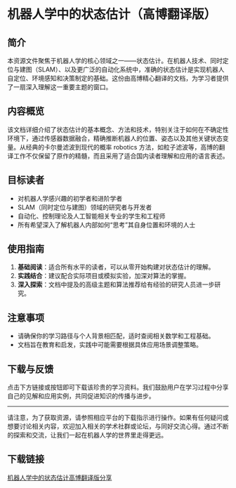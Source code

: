 # 机器人学中的状态估计（高博翻译版）

## 简介

本资源文件聚焦于机器人学的核心领域之一——状态估计。在机器人技术、同时定位与建图（SLAM）、以及更广泛的自动化系统中，准确的状态估计是实现机器人自定位、环境感知和决策制定的基础。这份由高博精心翻译的文档，为学习者提供了一扇深入理解这一重要主题的窗口。

## 内容概览

该文档详细介绍了状态估计的基本概念、方法和技术，特别关注于如何在不确定性环境下，通过传感器数据融合，精确推断机器人的位置、姿态以及其他关键状态变量。从经典的卡尔曼滤波到现代的概率 robotics 方法，如粒子滤波等，高博的翻译工作不仅保留了原作的精髓，而且采用了适合国内读者理解和应用的语言表述。

## 目标读者

- 对机器人学感兴趣的初学者和进阶学者
- SLAM（同时定位与建图）领域的研究者与开发者
- 自动化、控制理论及人工智能相关专业的学生和工程师
- 所有希望深入了解机器人内部如何“思考”其自身位置和环境的人士

## 使用指南

1. **基础阅读**：适合所有水平的读者，可以从零开始构建对状态估计的理解。
2. **实践结合**：建议配合实际项目或模拟实验，加深对算法的掌握。
3. **深入探索**：文档中提及的高级主题和算法推荐给有经验的研究人员进一步研究。

## 注意事项

- 请确保你的学习路径与个人背景相匹配，适时查阅相关数学和工程基础。
- 文档旨在教育和启发，实践中可能需要根据具体应用场景调整策略。

## 下载与反馈

点击下方链接或按钮即可下载该珍贵的学习资料。我们鼓励用户在学习过程中分享自己的见解和应用实例，共同促进知识的传播与进步。

---

请注意，为了获取资源，请参照相应平台的下载指示进行操作。如果有任何疑问或想要讨论相关内容，欢迎加入相关的学术社群或论坛，与同好交流心得。通过不断的探索和交流，让我们一起在机器人学的世界里走得更远。

## 下载链接

[机器人学中的状态估计高博翻译版分享](https://pan.quark.cn/s/fab071289c75)